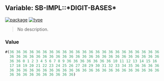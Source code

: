 ## Variable: SB-IMPL::\*DIGIT-BASES\*
[![package](https://img.shields.io/badge/Package-SB--IMPL-5f9ea0.svg?style=social&colorA=999999)](../) [![type](https://img.shields.io/badge/Type-Variable-5f9ea0.svg?style=social&colorA=999999)](../#variable) 

> No description.

### Value
```cl
#(36 36 36 36 36 36 36 36 36 36 36 36 36 36 36 36 36 36 36 36 36 36 36
  36 36 36 36 36 36 36 36 36 36 36 36 36 36 36 36 36 36 36 36 36 36 36
  36 36 0 1 2 3 4 5 6 7 8 9 36 36 36 36 36 36 36 10 11 12 13 14 15 16
  17 18 19 20 21 22 23 24 25 26 27 28 29 30 31 32 33 34 35 36 36 36 36
  36 36 36 36 36 36 36 36 36 36 36 36 36 36 36 36 36 36 36 36 36 36 36
  36 36 36 36 36 36 36 36 36 36)
```
